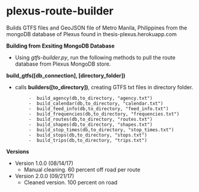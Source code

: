# plexus-route-builder
Builds GTFS files and GeoJSON file of Metro Manila, Philippines from the mongoDB database of Plexus found in thesis-plexus.herokuapp.com

<b>Building from Exsiting MongoDB Database</b>

 - Using <i>gtfs-builder.py</i>, run the following methods to pull the route database from Plexus MongoDB store.

<b>build_gtfs([db_connection], [directory_folder])</b>
 - calls <b>builders([to_directory])</b>, creating GTFS txt files in directory folder.
 
            -  build_agency(db,to_directory, "agency.txt")
            -  build_calendar(db,to_directory, "calendar.txt")
            -  build_feed_info(db,to_directory, "feed_info.txt")
            -  build_frequencies(db,to_directory, "frequencies.txt")
            -  build_routes(db,to_directory, "routes.txt")
            -  build_shapes(db,to_directory, "shapes.txt")
            -  build_stop_times(db,to_directory, "stop_times.txt")
            -  build_stops(db,to_directory, "stops.txt")
            -  build_trips(db,to_directory, "trips.txt")

<b>Versions</b>
 - Version 1.0.0 (08/14/17)
   - Manual cleaning. 60 percent off road per route
 - Version 2.0.0 (09/21/17)
   - Cleaned version. 100 percent on road
